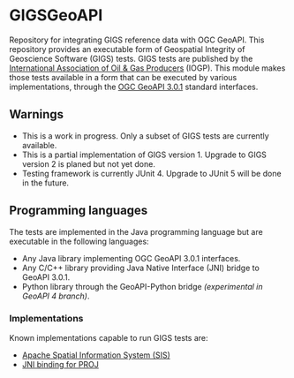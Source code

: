 # GIGSGeoAPI
Repository for integrating GIGS reference data with OGC GeoAPI.
This repository provides an executable form of Geospatial Integrity of Geoscience Software (GIGS) tests.
GIGS tests are published by the [International Association of Oil & Gas Producers](https://www.iogp.org) (IOGP).
This module makes those tests available in a form that can be executed by various implementations,
through the [OGC GeoAPI 3.0.1](https://www.geoapi.org/) standard interfaces.

## Warnings
* This is a work in progress. Only a subset of GIGS tests are currently available.
* This is a partial implementation of GIGS version 1. Upgrade to GIGS version 2 is planed but not yet done.
* Testing framework is currently JUnit 4. Upgrade to JUnit 5 will be done in the future.

## Programming languages
The tests are implemented in the Java programming language but are executable in the following languages:

* Any Java library implementing OGC GeoAPI 3.0.1 interfaces.
* Any C/C++ library providing Java Native Interface (JNI) bridge to GeoAPI 3.0.1.
* Python library through the GeoAPI-Python bridge _(experimental in GeoAPI 4 branch)_.

### Implementations
Known implementations capable to run GIGS tests are:

* [Apache Spatial Information System (SIS)](https://sis.apache.org/)
* [JNI binding for PROJ](https://github.com/Kortforsyningen/PROJ-JNI)
